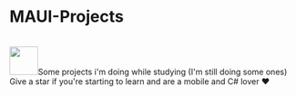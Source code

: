 # MAUI-Projects 
</br>
<img src="https://github.com/EMarceloCM/MAUI-Projects/assets/120042864/7cdaf81d-e75a-45b7-9549-576f147db8fc" width="50" heght="auto"/>Some projects i'm doing while studying (I'm still doing some ones) </br>
Give a star if you're starting to learn and are a mobile and C# lover ❤️
